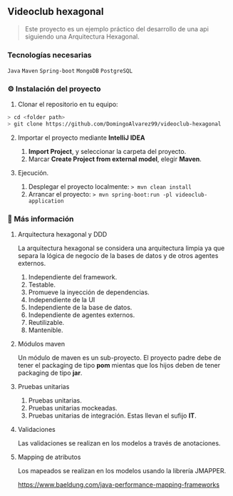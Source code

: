 ## Videoclub hexagonal
> Este proyecto es un ejemplo práctico del desarrollo de una api siguiendo una Arquitectura Hexagonal.

### Tecnologías necesarias
`Java` `Maven` `Spring-boot` `MongoDB` `PostgreSQL` 

### :gear: Instalación del proyecto
1. Clonar el repositorio en tu equipo:
```sh
> cd <folder path>
> git clone https://github.com/DomingoAlvarez99/videoclub-hexagonal
```
2. Importar el proyecto mediante **IntelliJ IDEA**
   1. **Import Project**, y seleccionar la carpeta del proyecto.
   1. Marcar **Create Project from external model**, elegir **Maven**.  
   
3. Ejecución.
   1. Desplegar el proyecto localmente: `> mvn clean install`
   1. Arrancar el proyecto: `> mvn spring-boot:run -pl videoclub-application`

### :book: Más información
1. Arquitectura hexagonal y DDD

   La arquitectura hexagonal se considera una arquitectura limpia ya que separa la lógica de negocio de la bases de datos y de otros agentes externos.
   1. Independiente del framework.
   1. Testable.
   1. Promueve la inyección de dependencias.
   1. Independiente de la UI
   1. Independiente de la base de datos.
   1. Independiente de agentes externos.
   1. Reutilizable.
   1. Mantenible.

2. Módulos maven

    Un módulo de maven es un sub-proyecto. El proyecto padre debe de tener el packaging de tipo **pom** mientas que los hijos deben de tener packaging de tipo **jar**.
    
3. Pruebas unitarias

    1. Pruebas unitarias.
    1. Pruebas unitarias mockeadas.
    1. Pruebas unitarias de integración. Estas llevan el sufijo **IT**.

4. Validaciones

    Las validaciones se realizan en los modelos a través de anotaciones.
    
5. Mapping de atributos

    Los mapeados se realizan en los modelos usando la librería JMAPPER.
    
    https://www.baeldung.com/java-performance-mapping-frameworks

